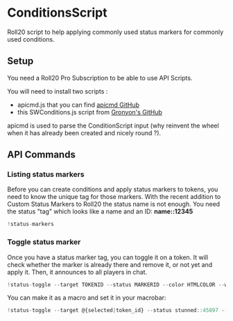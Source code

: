 # ConditionsScript
Roll20 script to help applying commonly used status markers for commonly used conditions.

## Setup
You need a Roll20 Pro Subscription to be able to use API Scripts.

You will need to install two scripts :
* apicmd.js that you can find [apicmd GitHub](https://gist.github.com/goblinHordes/7424738)
* this SWConditions.js script from [Gronyon's GitHub](https://github.com/gronyon/SWConditions)

apicmd is used to parse the ConditionScript input (why reinvent the wheel when it has already been created and nicely round ?).

## API Commands
### Listing status markers
Before you can create conditions and apply status markers to tokens, you need to know the unique tag for those markers.
With the recent addition to Custom Status Markers to Roll20 the status name is not enough. You need the status "tag" which looks like a name and an ID: **name::12345**
```javascript
!status-markers
```

### Toggle status marker
Once you have a status marker tag, you can toggle it on a token.
It will check whether the marker is already there and remove it, or not yet and apply it. Then, it announces to all players in chat.
```javascript
!status-toggle --target TOKENID --status MARKERID --color HTMLCOLOR --whenreceived MESSAGE --whendropped MESSAGE
```

You can make it as a macro and set it in your macrobar:
```javascript
!status-toggle --target @{selected|token_id} --status stunned::45897 --color teal --whenreceived "is Stunned" --whendropped "recovers"
```
